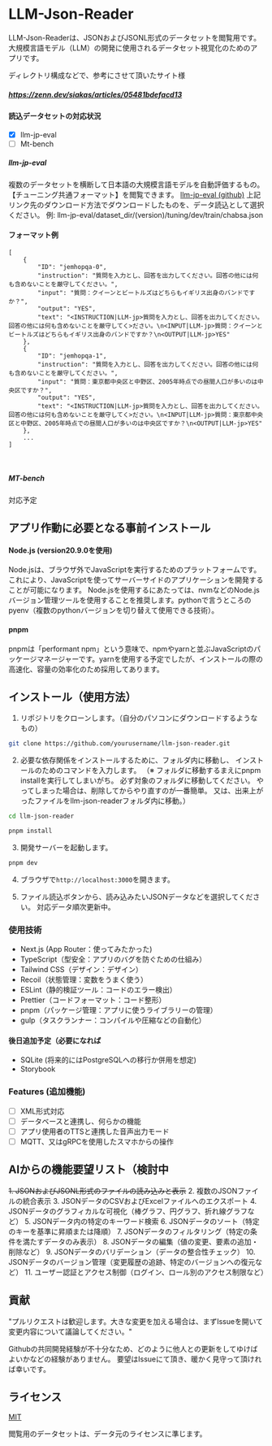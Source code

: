 # LLM-Json-Reader

LLM-Json-Readerは、JSONおよびJSONL形式のデータセットを閲覧用です。
大規模言語モデル（LLM）の開発に使用されるデータセット視覚化のためのアプリです。

ディレクトリ構成などで、参考にさせて頂いたサイト様
##### https://zenn.dev/siakas/articles/05481bdefacd13

#### 読込データセットの対応状況

- [x] llm-jp-eval
- [ ] Mt-bench

##### llm-jp-eval
複数のデータセットを横断して日本語の大規模言語モデルを自動評価するもの。
【チューニング共通フォーマット】を閲覧できます。
[llm-jp-eval (github)](https://github.com/llm-jp/llm-jp-eval/tree/main)
上記リンク先のダウンロード方法でダウンロードしたものを、データ読込として選択ください。
例: llm-jp-eval/dataset_dir/(version)/tuning/dev/train/chabsa.json

#### フォーマット例
```
[
    {
        "ID": "jemhopqa-0",
        "instruction": "質問を入力とし、回答を出力してください。回答の他には何も含めないことを厳守してください。",
        "input": "質問：クイーンとビートルズはどちらもイギリス出身のバンドですか？",
        "output": "YES",
        "text": "<INSTRUCTION|LLM-jp>質問を入力とし、回答を出力してください。回答の他には何も含めないことを厳守してく>ださい。\n<INPUT|LLM-jp>質問：クイーンとビートルズはどちらもイギリス出身のバンドですか？\n<OUTPUT|LLM-jp>YES"
    },
    {
        "ID": "jemhopqa-1",
        "instruction": "質問を入力とし、回答を出力してください。回答の他には何も含めないことを厳守してください。",
        "input": "質問：東京都中央区と中野区、2005年時点での昼間人口が多いのは中央区ですか？",
        "output": "YES",
        "text": "<INSTRUCTION|LLM-jp>質問を入力とし、回答を出力してください。回答の他には何も含めないことを厳守してく>ださい。\n<INPUT|LLM-jp>質問：東京都中央区と中野区、2005年時点での昼間人口が多いのは中央区ですか？\n<OUTPUT|LLM-jp>YES"
    },
    ...
]

```
<br />

##### MT-bench
対応予定

## アプリ作動に必要となる事前インストール
#### Node.js (version20.9.0を使用)
Node.jsは、ブラウザ外でJavaScriptを実行するためのプラットフォームです。これにより、JavaScriptを使ってサーバーサイドのアプリケーションを開発することが可能になります。
Node.jsを使用するにあたっては、nvmなどのNode.jsバージョン管理ツールを使用することを推奨します。pythonで言うところのpyenv（複数のpythonバージョンを切り替えて使用できる技術）。

#### pnpm
pnpmは「performant npm」という意味で、npmやyarnと並ぶJavaScriptのパッケージマネージャーです。yarnを使用する予定でしたが、インストールの際の高速化、容量の効率化のため採用してあります。

## インストール（使用方法）

1. リポジトリをクローンします。（自分のパソコンにダウンロードするようなもの）

```bash
git clone https://github.com/yourusername/llm-json-reader.git
```

2. 必要な依存関係をインストールするために、フォルダ内に移動し、
   インストールのためのコマンドを入力します。
   （※ フォルダに移動するまえにpnpm installを実行してしまいがち。
   必ず対象のフォルダに移動してください。
   やってしまった場合は、削除してからやり直すのが一番簡単。
   又は、出来上がったファイルをllm-json-readerフォルダ内に移動。）

```bash
cd llm-json-reader
```
```bash
pnpm install
```

3. 開発サーバーを起動します。

```bash
pnpm dev
```

4. ブラウザで`http://localhost:3000`を開きます。
   <br />

5. ファイル読込ボタンから、読み込みたいJSONデータなどを選択してください。
対応データ順次更新中。

### 使用技術

- Next.js (App Router：使ってみたかった)
- TypeScript（型安全：アプリのバグを防ぐための仕組み）
- Tailwind CSS（デザイン：デザイン）
- Recoil（状態管理：変数をうまく使う）
- ESLint（静的検証ツール：コードのエラー検出）
- Prettier（コードフォーマット：コード整形）
- pnpm（パッケージ管理：アプリに使うライブラリーの管理）
- gulp（タスクランナー：コンパイルや圧縮などの自動化）

#### 後日追加予定（必要になれば

- SQLite (将来的にはPostgreSQLへの移行か併用を想定)
- Storybook

### Features (追加機能)

- [ ] XML形式対応
- [ ] データベースと連携し、何らかの機能
- [ ] アプリ使用者のTTSと連携した音声出力モード
- [ ] MQTT、又はgRPCを使用したスマホからの操作

## AIからの機能要望リスト（検討中

~~1. JSONおよびJSONL形式のファイルの読み込みと表示~~
2. 複数のJSONファイルの統合表示
3. JSONデータのCSVおよびExcelファイルへのエクスポート
4. JSONデータのグラフィカルな可視化（棒グラフ、円グラフ、折れ線グラフなど）
5. JSONデータ内の特定のキーワード検索
6. JSONデータのソート（特定のキーを基準に昇順または降順）
7. JSONデータのフィルタリング（特定の条件を満たすデータのみ表示）
8. JSONデータの編集（値の変更、要素の追加・削除など）
9. JSONデータのバリデーション（データの整合性チェック）
10. JSONデータのバージョン管理（変更履歴の追跡、特定のバージョンへの復元など）
11. ユーザー認証とアクセス制御（ログイン、ロール別のアクセス制限など）

## 貢献

"プルリクエストは歓迎します。大きな変更を加える場合は、まずIssueを開いて変更内容について議論してください。"

Githubの共同開発経験が不十分なため、どのように他人との更新をしてゆけばよいかなどの経験がありません。
要望はIssueにて頂き、暖かく見守って頂ければ幸いです。

## ライセンス

[MIT](https://choosealicense.com/licenses/mit/)

閲覧用のデータセットは、データ元のライセンスに準じます。
